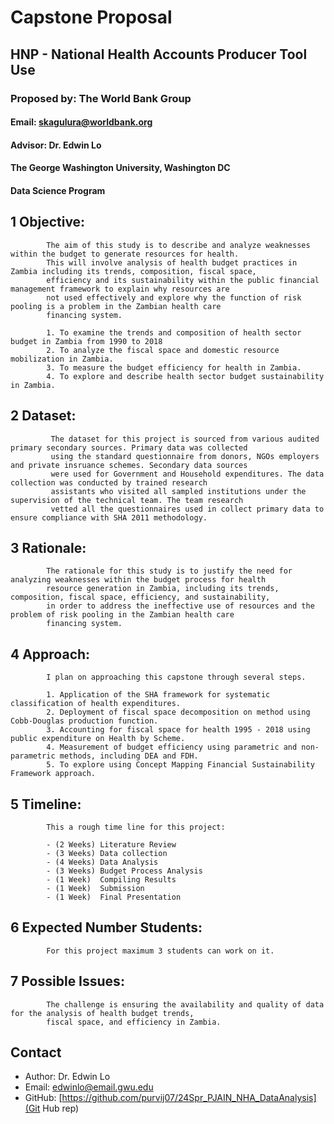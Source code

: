 
# Capstone Proposal
## HNP - National Health Accounts Producer Tool Use
### Proposed by: The World Bank Group
#### Email: skagulura@worldbank.org
#### Advisor: Dr. Edwin Lo
#### The George Washington University, Washington DC  
#### Data Science Program


## 1 Objective:  
 
            The aim of this study is to describe and analyze weaknesses within the budget to generate resources for health. 
            This will involve analysis of health budget practices in Zambia including its trends, composition, fiscal space, 
            efficiency and its sustainability within the public financial management framework to explain why resources are 
            not used effectively and explore why the function of risk pooling is a problem in the Zambian health care 
            financing system.

            1. To examine the trends and composition of health sector budget in Zambia from 1990 to 2018
            2. To analyze the fiscal space and domestic resource mobilization in Zambia.
            3. To measure the budget efficiency for health in Zambia.
            4. To explore and describe health sector budget sustainability in Zambia.
            

## 2 Dataset:  

             The dataset for this project is sourced from various audited primary secondary sources. Primary data was collected
             using the standard questionnaire from donors, NGOs employers and private insruance schemes. Secondary data sources 
             were used for Government and Household expenditures. The data collection was conducted by trained research
             assistants who visited all sampled institutions under the supervision of the technical team. The team research
             vetted all the questionnaires used in collect primary data to ensure compliance with SHA 2011 methodology. 
            

## 3 Rationale:  

            The rationale for this study is to justify the need for analyzing weaknesses within the budget process for health 
            resource generation in Zambia, including its trends, composition, fiscal space, efficiency, and sustainability, 
            in order to address the ineffective use of resources and the problem of risk pooling in the Zambian health care 
            financing system.
            

## 4 Approach:  

            I plan on approaching this capstone through several steps.  

            1. Application of the SHA framework for systematic classification of health expenditures.
            2. Deployment of fiscal space decomposition on method using Cobb-Douglas production function.
            3. Accounting for fiscal space for health 1995 - 2018 using public expenditure on Health by Scheme.
            4. Measurement of budget efficiency using parametric and non-parametric methods, including DEA and FDH.
            5. To explore using Concept Mapping Financial Sustainability Framework approach.
            

## 5 Timeline:  

            This a rough time line for this project:  

            - (2 Weeks) Literature Review
            - (3 Weeks) Data collection 
            - (4 Weeks) Data Analysis
            - (3 Weeks) Budget Process Analysis
            - (1 Week)  Compiling Results  
            - (1 Week)  Submission
            - (1 Week)  Final Presentation  
            

## 6 Expected Number Students:  

            For this project maximum 3 students can work on it.  
            

## 7 Possible Issues:  

            The challenge is ensuring the availability and quality of data for the analysis of health budget trends, 
            fiscal space, and efficiency in Zambia. 
            


## Contact
- Author: Dr. Edwin Lo
- Email: [edwinlo@email.gwu.edu](Eamil)
- GitHub: [https://github.com/purvij07/24Spr_PJAIN_NHA_DataAnalysis](Git Hub rep)
